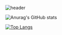 ![header](https://capsule-render.vercel.app/api?type=waving&color=timeGradient&animation=twinkling&fontSize=35&fontAlignY=40&fontAlign=70&height=200)

![Anurag's GitHub stats](https://github-readme-stats.vercel.app/api?username=Knjnk&show_icons=true&theme=tokyonight)

[![Top Langs](https://github-readme-stats.vercel.app/api/top-langs/?username=Knjnk&layout=compact)](https://github.com/Knjnk/github-readme-stats)

<!--
**Knjnk/Knjnk** is a ✨ _special_ ✨ repository because its `README.md` (this file) appears on your GitHub profile.

Here are some ideas to get you started:

- 🔭 I’m currently working on ...
- 🌱 I’m currently learning ...
- 👯 I’m looking to collaborate on ...
- 🤔 I’m looking for help with ...
- 💬 Ask me about ...
- 📫 How to reach me: ...
- 😄 Pronouns: ...
- ⚡ Fun fact: ...
-->
